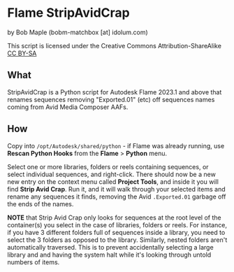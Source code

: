 # Flame StripAvidCrap
by Bob Maple (bobm-matchbox [at] idolum.com)

This script is licensed under the Creative Commons Attribution-ShareAlike [CC BY-SA](https://creativecommons.org/licenses/by-sa/4.0/)

## What

StripAvidCrap is a Python script for Autodesk Flame 2023.1 and above that
renames sequences removing "Exported.01" (etc) off sequences names
coming from Avid Media Composer AAFs.


## How

Copy into `/opt/Autodesk/shared/python` - if Flame was already running,
use **Rescan Python Hooks** from the **Flame** > **Python** menu.

Select one or more libraries, folders or reels containing sequences,
or select individual sequences, and right-click. There should now be
a new new entry on the context menu called **Project Tools**, and
inside it you will find **Strip Avid Crap**. Run it, and it will walk
through your selected items and rename any sequences it finds, removing
the Avid `.Exported.01` garbage off the ends of the names.

**NOTE** that Strip Avid Crap only looks for sequences at the root level of
the container(s) you select in the case of libraries, folders or reels.
For instance, if you have 3 different folders full of sequences inside a
library, you need to select the 3 folders as opposed to the library.
Similarly, nested folders aren't automatically traversed. This is to
prevent accidentally selecting a large library and and having the system
halt while it's looking through untold numbers of items.
